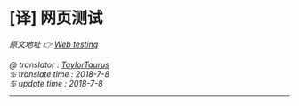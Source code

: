 # [译] 网页测试

*原文地址 👉 [Web testing][0]*

*@ translator : [TaylorTaurus](https://github.com/taylortaurus)*    
*♋ translate time : 2018-7-8*    
*♋ update time : 2018-7-8*  

---

[0]: https://www.ranorex.com/help/latest/web-mobile-testing/web-testing/web-testing/

